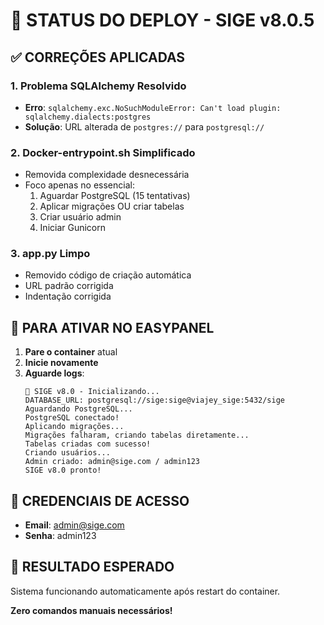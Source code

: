 # 🔧 STATUS DO DEPLOY - SIGE v8.0.5

## ✅ CORREÇÕES APLICADAS

### 1. Problema SQLAlchemy Resolvido
- **Erro**: `sqlalchemy.exc.NoSuchModuleError: Can't load plugin: sqlalchemy.dialects:postgres`
- **Solução**: URL alterada de `postgres://` para `postgresql://`

### 2. Docker-entrypoint.sh Simplificado
- Removida complexidade desnecessária 
- Foco apenas no essencial:
  1. Aguardar PostgreSQL (15 tentativas)
  2. Aplicar migrações OU criar tabelas
  3. Criar usuário admin
  4. Iniciar Gunicorn

### 3. app.py Limpo
- Removido código de criação automática
- URL padrão corrigida
- Indentação corrigida

## 🚀 PARA ATIVAR NO EASYPANEL

1. **Pare o container** atual
2. **Inicie novamente**
3. **Aguarde logs**:
   ```
   🚀 SIGE v8.0 - Inicializando...
   DATABASE_URL: postgresql://sige:sige@viajey_sige:5432/sige
   Aguardando PostgreSQL...
   PostgreSQL conectado!
   Aplicando migrações...
   Migrações falharam, criando tabelas diretamente...
   Tabelas criadas com sucesso!
   Criando usuários...
   Admin criado: admin@sige.com / admin123
   SIGE v8.0 pronto!
   ```

## 🔐 CREDENCIAIS DE ACESSO
- **Email**: admin@sige.com
- **Senha**: admin123

## 🎯 RESULTADO ESPERADO
Sistema funcionando automaticamente após restart do container.

**Zero comandos manuais necessários!**